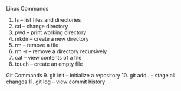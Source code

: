 Linux Commands
1. ls – list files and directories
2. cd <directory> – change directory
3. pwd – print working directory
4. mkdir <directory> – create a new directory
5. rm <file> – remove a file
6. rm -r <directory> – remove a directory recursively
7. cat <file> – view contents of a file
8. touch <file> – create an empty file

Git Commands
9. git init – initialize a repository
10. git add . – stage all changes
11. git log – view commit history
